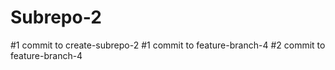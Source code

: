 # Subrepo-2
#1 commit to create-subrepo-2
#1 commit to feature-branch-4
#2 commit to feature-branch-4
